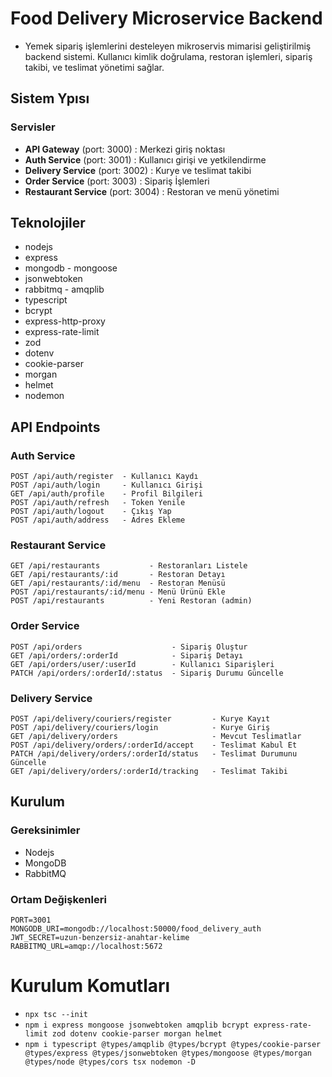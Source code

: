 # Food Delivery Microservice Backend

- Yemek sipariş işlemlerini desteleyen mikroservis mimarisi geliştirilmiş backend sistemi. Kullanıcı kimlik doğrulama, restoran işlemleri, sipariş takibi, ve teslimat yönetimi sağlar.

## Sistem Ypısı

### Servisler

- **API Gateway** (port: 3000) : Merkezi giriş noktası
- **Auth Service** (port: 3001) : Kullanıcı girişi ve yetkilendirme
- **Delivery Service** (port: 3002) : Kurye ve teslimat takibi
- **Order Service** (port: 3003) : Sipariş İşlemleri
- **Restaurant Service** (port: 3004) : Restoran ve menü yönetimi

## Teknolojiler

- nodejs
- express
- mongodb - mongoose
- jsonwebtoken
- rabbitmq - amqplib
- typescript
- bcrypt
- express-http-proxy
- express-rate-limit
- zod
- dotenv
- cookie-parser
- morgan
- helmet
- nodemon

## API Endpoints

### Auth Service

```
POST /api/auth/register  - Kullanıcı Kaydı
POST /api/auth/login     - Kullanıcı Girişi
GET /api/auth/profile    - Profil Bilgileri
POST /api/auth/refresh   - Token Yenile
POST /api/auth/logout    - Çıkış Yap
POST /api/auth/address   - Adres Ekleme
```

### Restaurant Service

```
GET /api/restaurants           - Restoranları Listele
GET /api/restaurants/:id       - Restoran Detayı
GET /api/restaurants/:id/menu  - Restoran Menüsü
POST /api/restaurants/:id/menu - Menü Ürünü Ekle
POST /api/restaurants          - Yeni Restoran (admin)
```

### Order Service

```
POST /api/orders                    - Sipariş Oluştur
GET /api/orders/:orderId            - Sipariş Detayı
GET /api/orders/user/:userId        - Kullanıcı Siparişleri
PATCH /api/orders/:orderId/:status  - Sipariş Durumu Güncelle
```

### Delivery Service

```
POST /api/delivery/couriers/register         - Kurye Kayıt
POST /api/delivery/couriers/login            - Kurye Giriş
GET /api/delivery/orders                     - Mevcut Teslimatlar
POST /api/delivery/orders/:orderId/accept    - Teslimat Kabul Et
PATCH /api/delivery/orders/:orderId/status   - Teslimat Durumunu Güncelle
GET /api/delivery/orders/:orderId/tracking   - Teslimat Takibi
```

## Kurulum

### Gereksinimler

- Nodejs
- MongoDB
- RabbitMQ

### Ortam Değişkenleri

```
PORT=3001
MONGODB_URI=mongodb://localhost:50000/food_delivery_auth
JWT_SECRET=uzun-benzersiz-anahtar-kelime
RABBITMQ_URL=amqp://localhost:5672
```

# Kurulum Komutları

- `npx tsc --init`
- `npm i express mongoose jsonwebtoken amqplib bcrypt express-rate-limit zod dotenv cookie-parser morgan helmet `
- `npm i typescript @types/amqplib @types/bcrypt @types/cookie-parser @types/express @types/jsonwebtoken @types/mongoose @types/morgan @types/node @types/cors tsx nodemon -D`
